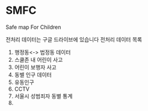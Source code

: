 # SMFC
Safe map For Children

전처리 데이터는 구글 드라이브에 있습니다
전처리 데이터 목록
1. 행정동<-> 법정동 데이터
2. 스쿨존 내 어린이 사고
3. 어린이 보행자 사고
4. 동별 인구 데이터
5. 유동인구 
6. CCTV
7. 서울시 성범죄자 동별 통계
8. 
